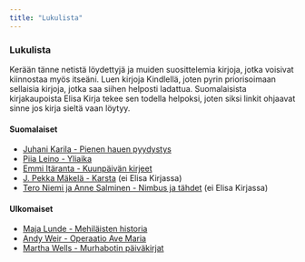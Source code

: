 ```yaml
---
title: "Lukulista"
---
```


### Lukulista
Kerään tänne netistä löydettyjä ja muiden suosittelemia kirjoja, jotka voisivat kiinnostaa myös itseäni. Luen kirjoja Kindlellä, joten pyrin priorisoimaan sellaisia kirjoja, jotka saa siihen helposti ladattua. Suomalaisista kirjakaupoista Elisa Kirja tekee sen todella helpoksi, joten siksi linkit ohjaavat sinne jos kirja sieltä vaan löytyy.

#### Suomalaiset
- [Juhani Karila - Pienen hauen pyydystys](https://kirja.elisa.fi/ekirja/pienen-hauen-pyydystys)
- [Piia Leino - Yliaika](https://kirja.elisa.fi/ekirja/yliaika)
- [Emmi Itäranta - Kuunpäivän kirjeet](https://kirja.elisa.fi/ekirja/kuunpaivan-kirjeet)
- [J. Pekka Mäkelä - Karsta](https://www.risingshadow.fi/library/book/5737-karsta) (ei Elisa Kirjassa)
- [Tero Niemi ja Anne Salminen - Nimbus ja tähdet](https://www.kirjavinkit.fi/arvostelut/nimbus-ja-tahdet/) (ei Elisa Kirjassa)

#### Ulkomaiset
- [Maja Lunde - Mehiläisten historia ](https://kirja.elisa.fi/ekirja/mehilaisten-historia)
- [Andy Weir - Operaatio Ave Maria](https://kirja.elisa.fi/ekirja/operaatio-ave-maria)
- [Martha Wells - Murhabotin päiväkirjat](https://kirja.elisa.fi/ekirja/halytystila)

